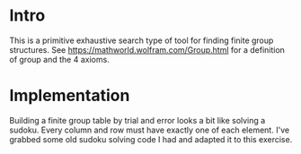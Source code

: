# Intro

This is a primitive exhaustive search type of tool for finding finite group
structures.  See https://mathworld.wolfram.com/Group.html for a definition of
group and the 4 axioms.

# Implementation

Building a finite group table by trial and error looks a bit like solving a
sudoku.  Every column and row must have exactly one of each element.  I've
grabbed some old sudoku solving code I had and adapted it to this exercise.
